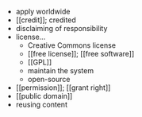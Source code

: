 - apply worldwide
- [[credit]]; credited
- disclaiming of responsibility
- license...
    - Creative Commons license
    - [[free license]]; [[free software]]
    - [[GPL]]
    - maintain the system
    - open-source
- [[permission]]; [[grant right]]
- [[public domain]]
- reusing content
